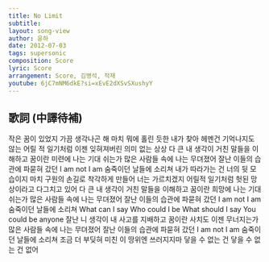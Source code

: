 ```yaml
---
title: No Limit
subtitle:
layout: song-view
author: 윤하
date: 2012-07-03
tags: supersonic
composition: Score
lyric: Score
arrangement: Score, 김병석, 적재
youtube: 6jC7mNM6dkE?si=xEvE2dXSvSXushyY
---
```


## 歌詞 (中譯待補)

작은 꿈이 있었지 가끔
생각나곤 해 마치 뭐에
홀린 듯한 내가
찾아 헤멘건
기억나지도 않는
어릴 적 일기처럼
이젠 잊혀져버린
의미 없는 상상
다 큰 내 생각이 거친
말들을 이해하고 꿈이란
미련에 나는 기대 쉬는가
많은 사람들 속에
나는 무뎌졌어 잘난
이들의 습관에
파묻혀 갔던
I am not I am
숨죽이던 날들에
소리쳐
내가 따라가는 건
너의 뒷 모습이지
마치 구원의 손길로
착각하게 만들어
너는 가르치겠지
어릴적 일기처럼
헛된 망상이라고
다그치고 있어
다 큰 내 생각이 거친
말들을 이해하고
꿈이란 희망에
나는 기대 쉬는가
많은 사람들 속에
나는 무뎌졌어 잘난
이들의 습관에
파묻혀 갔던
I am not I am
숨죽이던 날들에
소리쳐
What can I say
Who could I be
What should I say
You could be
anyone
잘난 니 생각이 내
사고를 지배하고
꿈이란 사치도
이젠 무너지는가
많은 사람들 속에
나는 무뎌졌어 잘난
이들의 습관에 파묻혀 갔던
I am not I am
숨죽이던 날들에 소리쳐
조금 더 부딪혀 미친
이 땅위엔 쓰러지지마
닿을 수 없는 건
닿을 수 없는 건 없어
